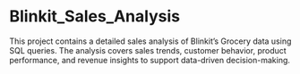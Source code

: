 # Blinkit_Sales_Analysis
This project contains a detailed sales analysis of Blinkit’s Grocery data using SQL queries. The analysis covers sales trends, customer behavior, product performance, and revenue insights to support data-driven decision-making.
